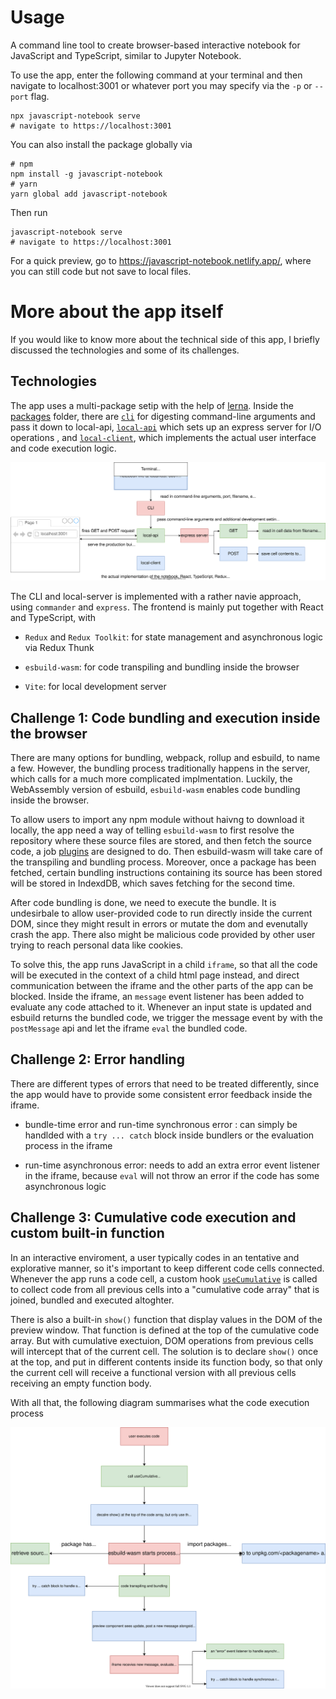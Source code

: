 # Usage

A command line tool to create browser-based interactive notebook for JavaScript and TypeScript, similar to Jupyter Notebook.

To use the app, enter the following command at your terminal and then navigate to localhost:3001 or whatever port you may specify via the `-p` or `--port` flag.

```
npx javascript-notebook serve
# navigate to https://localhost:3001
```

You can also install the package globally via

```
# npm
npm install -g javascript-notebook
# yarn
yarn global add javascript-notebook
```

Then run

```
javascript-notebook serve
# navigate to https://localhost:3001
```

For a quick preview, go to https://javascript-notebook.netlify.app/, where you can still code but not save to local files.

# More about the app itself

If you would like to know more about the technical side of this app, I briefly discussed the technologies and some of its challenges.

## Technologies

The app uses a multi-package setip with the help of [lerna](https://github.com/lerna/lerna). Inside the [packages](packages) folder, there are [`cli`](packages/cli) for digesting command-line arguments and pass it down to local-api, [`local-api`](packages/local-api) which sets up an express server for I/O operations , and [`local-client`](packages/local-client), which implements the actual user interface and code execution logic.

![](diagrams/architecture.svg)

The CLI and local-server is implemented with a rather navie approach, using `commander` and `express`. The frontend is mainly put together with React and TypeScript, with

- `Redux` and `Redux Toolkit`: for state management and asynchronous logic via Redux Thunk

- `esbuild-wasm`: for code transpiling and bundling inside the browser

- `Vite`: for local development server

## Challenge 1: Code bundling and execution inside the browser

There are many options for bundling, webpack, rollup and esbuild, to name a few. However, the bundling process traditionally happens in the server, which calls for a much more complicated implmentation. Luckily, the WebAssembly version of esbuild, `esbuild-wasm` enables code bundling inside the browser.

To allow users to import any npm module without haivng to download it locally, the app need a way of telling `esbuild-wasm` to first resolve the repository where these source files are stored, and then fetch the source code, a job [plugins](packages/local-client/src/bundler/plugins) are designed to do. Then esbuild-wasm will take care of the transpiling and bundling process. Moreover, once a package has been fetched, certain bundling instructions containing its source has been stored will be stored in IndexdDB, which saves fetching for the second time.

After code bundling is done, we need to execute the bundle. It is undesirbale to allow user-provided code to run directly inside the current DOM, since they might result in errors or mutate the dom and evenutally crash the app. There also might be malicious code provided by other user trying to reach personal data like cookies.

To solve this, the app runs JavaScript in a child `iframe`, so that all the code will be executed in the context of a child html page instead, and direct communication between the iframe and the other parts of the app can be blocked. Inside the iframe, an `message` event listener has been added to evaluate any code attached to it. Whenever an input state is updated and esbuild returns the bundled code, we trigger the message event by with the `postMessage` api and let the iframe `eval` the bundled code.

## Challenge 2: Error handling

There are different types of errors that need to be treated differently, since the app would have to provide some consistent error feedback inside the iframe.

- bundle-time error and run-time synchronous error : can simply be handlded with a `try ... catch` block inside bundlers or the evaluation process in the iframe

- run-time asynchronous error: needs to add an extra error event listener in the iframe, because `eval` will not throw an error if the code has some asynchronous logic

## Challenge 3: Cumulative code execution and custom built-in function

In an interactive enviroment, a user typically codes in an tentative and explorative manner, so it's important to keep different code cells connected. Whenever the app runs a code cell, a custom hook [`useCumulative`](packages/local-client/src/hooks/index.ts) is called to collect code from all previous cells into a "cumulative code array" that is joined, bundled and executed altoghter.

There is also a built-in `show()` function that display values in the DOM of the preview window. That function is defined at the top of the cumulative code array. But with cumulative exectuion, DOM operations from previous cells will intercept that of the current cell. The solution is to declare `show()` once at the top, and put in different contents inside its function body, so that only the current cell will receive a functional version with all previous cells receiving an empty function body.

With all that, the following diagram summarises what the code execution process

![](diagrams/code-process.svg)

